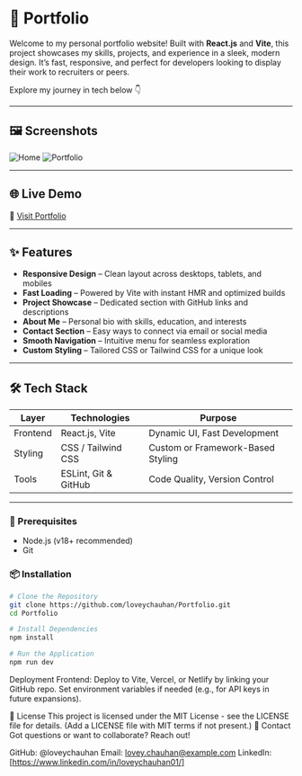 # 💼 Portfolio

Welcome to my personal portfolio website! Built with **React.js** and **Vite**, this project showcases my skills, projects, and experience in a sleek, modern design. It’s fast, responsive, and perfect for developers looking to display their work to recruiters or peers.

Explore my journey in tech below 👇

---

## 🖼️ Screenshots

![Home](assets/screenhots/home.png)
![Portfolio](assets/screenhots/portfolio.png)


---

## 🌐 Live Demo

🔗 [Visit Portfolio](https://loveychauhan.netlify.app/)

---

## ✨ Features

- **Responsive Design** – Clean layout across desktops, tablets, and mobiles
- **Fast Loading** – Powered by Vite with instant HMR and optimized builds
- **Project Showcase** – Dedicated section with GitHub links and descriptions
- **About Me** – Personal bio with skills, education, and interests
- **Contact Section** – Easy ways to connect via email or social media
- **Smooth Navigation** – Intuitive menu for seamless exploration
- **Custom Styling** – Tailored CSS or Tailwind CSS for a unique look

---

## 🛠 Tech Stack

| Layer    | Technologies         | Purpose                           |
| -------- | -------------------- | --------------------------------- |
| Frontend | React.js, Vite       | Dynamic UI, Fast Development      |
| Styling  | CSS / Tailwind CSS   | Custom or Framework-Based Styling |
| Tools    | ESLint, Git & GitHub | Code Quality, Version Control     |

---


### 🔧 Prerequisites

- Node.js (v18+ recommended)
- Git

### 📦 Installation

```bash
# Clone the Repository
git clone https://github.com/loveychauhan/Portfolio.git
cd Portfolio

# Install Dependencies
npm install

# Run the Application
npm run dev

```

Deployment
Frontend: Deploy to Vite, Vercel, or Netlify by linking your GitHub repo.
Set environment variables if needed (e.g., for API keys in future expansions).

📜 License
This project is licensed under the MIT License - see the LICENSE file for details. (Add a LICENSE file with MIT terms if not present.)
📧 Contact
Got questions or want to collaborate? Reach out!

GitHub: @loveychauhan
Email: lovey.chauhan@example.com
LinkedIn: [https://www.linkedin.com/in/loveychauhan01/]

